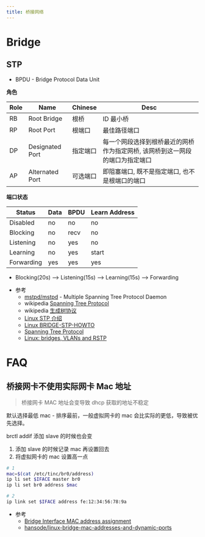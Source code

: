 ```yaml
---
title: 桥接网络
---
```


# Bridge

## STP

- BPDU - Bridge Protocol Data Unit

**角色**

| Role | Name            | Chinese  | Desc                                                                         |
| ---- | --------------- | -------- | ---------------------------------------------------------------------------- |
| RB   | Root Bridge     | 根桥     | ID 最小桥                                                                    |
| RP   | Root Port       | 根端口   | 最佳路径端口                                                                 |
| DP   | Designated Port | 指定端口 | 每一个网段选择到根桥最近的网桥作为指定网桥, 该网桥到这一网段的端口为指定端口 |
| AP   | Alternated Port | 可选端口 | 即阻塞端口, 既不是指定端口, 也不是根端口的端口                               |

**端口状态**

| Status     | Data | BPDU | Learn Address |
| ---------- | ---- | ---- | ------------- |
| Disabled   | no   | no   | no            |
| Blocking   | no   | recv | no            |
| Listening  | no   | yes  | no            |
| Learning   | no   | yes  | start         |
| Forwarding | yes  | yes  | yes           |

- Blocking(20s) –> Listening(15s) –> Learning(15s) –> Forwarding

* 参考
  - [mstpd/mstpd](https://github.com/mstpd/mstpd) - Multiple Spanning Tree Protocol Daemon
  - wikipedia [Spanning Tree Protocol](https://en.wikipedia.org/wiki/Spanning_Tree_Protocol)
  - wikipedia [生成树协议](https://zh.wikipedia.org/wiki/生成树协议)
  - [Linux STP 介绍](https://www.cnblogs.com/hzl6255/p/3259909.html)
  - [Linux BRIDGE-STP-HOWTO](https://tldp.org/HOWTO/BRIDGE-STP-HOWTO/)
  - [Spanning Tree Protocol](http://www.embeddedlinux.org.cn/linux_net/0596002556/understandlni-CHP-16-SECT-16.html)
  - [Linux: bridges, VLANs and RSTP](https://serverfault.com/questions/824621)

# FAQ

## 桥接网卡不使用实际网卡 Mac 地址

> 桥接网卡 MAC 地址会变导致 dhcp 获取的地址不稳定

默认选择最低 mac - 排序最前，一般虚拟网卡的 mac 会比实际的更低，导致被优先选择。

brctl addif 添加 slave 的时候也会变

1. 添加 slave 的时候记录 mac 再设置回去
2. 将虚拟网卡的 mac 设置高一点

```bash
# 1
mac=$(cat /etc/tinc/br0/address)
ip li set $IFACE master br0
ip li set br0 address $mac

# 2
ip link set $IFACE address fe:12:34:56:78:9a
```

- 参考
  - [Bridge Interface MAC address assignment](https://lists.linuxfoundation.org/pipermail/bridge/2006-January/003036.html)
  - [hansode/linux-bridge-mac-addresses-and-dynamic-ports](https://github.com/hansode/linux-bridge-mac-addresses-and-dynamic-ports)
